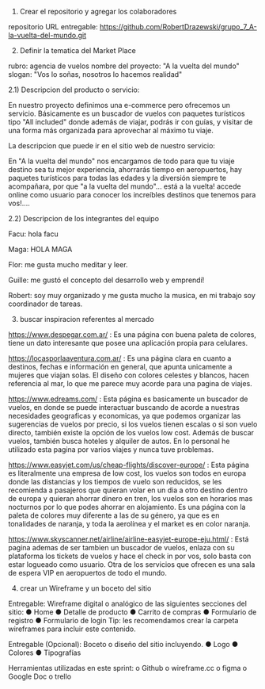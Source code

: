 1) Crear el repositorio y agregar los colaboradores

repositorio URL entregable: https://github.com/RobertDrazewski/grupo_7_A-la-vuelta-del-mundo.git

2) Definir la tematica del Market Place

rubro: agencia de vuelos
nombre del proyecto: "A la vuelta del mundo"
slogan: "Vos lo soñas, nosotros lo hacemos realidad"


2.1) Descripcion del producto o servicio:

En nuestro proyecto definimos una e-commerce pero ofrecemos un servicio.
Básicamente es un buscador de vuelos con paquetes turísticos tipo "All included" donde además de viajar, podrás ir con guías, y visitar de una forma más organizada para aprovechar al máximo tu viaje.

La descripcion que puede ir en el sitio web de nuestro servicio:

En "A la vuelta del mundo" nos encargamos de todo para que tu viaje destino sea tu mejor experiencia, ahorrarás tiempo en aeropuertos, hay paquetes turísticos para todas las edades y la diversión siempre te acompañara, por que "a la vuelta del mundo"... está a la vuelta! accede online como usuario para conocer los increíbles destinos que tenemos para vos!....

2.2) Descripcion de los integrantes del equipo

Facu: hola facu


Maga: HOLA MAGA


Flor: me gusta mucho meditar y leer.


Guille: me gustó el concepto del desarrollo web y emprendí!


Robert: soy muy organizado y me gusta mucho la musica, en mi trabajo soy coordinador de tareas. 



3) buscar inspiracion referentes al mercado

https://www.despegar.com.ar/ : Es una página con buena paleta de colores, tiene un dato interesante que posee una aplicación propia para celulares.

https://locasporlaaventura.com.ar/ : Es una página clara en cuanto a destinos, fechas e información en general, que apunta unicamente a mujeres que viajan solas. El diseño con colores celestes y blancos, hacen referencia al mar, lo que me parece muy acorde para una pagina de viajes.

https://www.edreams.com/ :  Esta página es basicamente un buscador de vuelos, en donde se puede interactuar buscando de acorde a nuestras necesidades geograficas y economicas, ya que podemos organizar las sugerencias de vuelos por precio, si  los vuelos tienen escalas o si son vuelo directo, también existe la opción de los vuelos low cost. Además de buscar vuelos, también busca hoteles y alquiler de autos. En lo personal he utilizado esta pagina por varios viajes y nunca tuve problemas.

https://www.easyjet.com/us/cheap-flights/discover-europe/ : Esta página es literalmente una empresa de low cost, los vuelos son todos en europa donde las distancias y los tiempos de vuelo son reducidos, se les recomienda a pasajeros que quieran volar en un dia a otro destino dentro de europa y quieran ahorrar dinero en tren, los vuelos son en horarios mas nocturnos por lo que podes ahorrar en alojamiento. Es una página con la paleta de colores muy diferente a las de su género, ya que es en tonalidades de naranja, y toda la aerolínea y el market es en color naranja.

https://www.skyscanner.net/airline/airline-easyjet-europe-eju.html/ : Está pagina ademas de ser tambien un buscador de vuelos, enlaza con su plataforma los tickets de vuelos y hace el check in por vos, solo basta con estar logueado como usuario. Otra de los servicios que ofrecen es una sala de espera VIP en aeropuertos de todo el mundo.


4) crear un Wireframe y un boceto del sitio

Entregable: Wireframe digital o analógico de las siguientes secciones del sitio:
● Home
● Detalle de producto
● Carrito de compras
● Formulario de registro
● Formulario de login
Tip: les recomendamos crear la carpeta wireframes para incluir este contenido.

Entregable (Opcional): Boceto o diseño del sitio incluyendo.
● Logo
● Colores
● Tipografías


Herramientas utilizadas en este sprint: 
o	Github 
o	wireframe.cc
o	figma
o	Google Doc
o	trello
